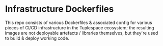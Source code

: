 # Infrastructure Dockerfiles

This repo consists of various Dockerfiles & associated config for various pieces of CI/CD infrastructure in the Tuplespace ecosystem; the resulting images are not deployable artefacts / libraries themselves, but they're used to build & deploy working code.
